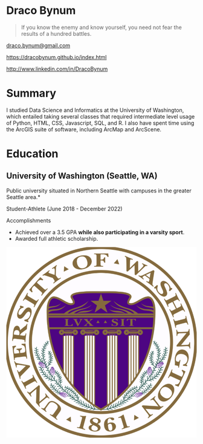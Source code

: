 # Draco Bynum

> If you know the enemy and know yourself, you need not fear the results of a hundred battles.

draco.bynum@gmail.com

https://dracobynum.github.io/index.html

http://www.linkedin.com/in/DracoBynum

# Summary

I studied Data Science and Informatics at the University of Washington, which entailed taking several classes that required intermediate level usage of Python, HTML, CSS, Javascript, SQL, and R.  I also have spent time using the ArcGIS suite of software, including ArcMap and ArcScene.

# Education

## University of Washington (Seattle, WA)

Public university situated in Northern Seattle with campuses in the greater Seattle area.*

Student-Athlete (June 2018 - December 2022)

Accomplishments

- Achieved over a 3.5 GPA **while also participating in a varsity sport**.
- Awarded full athletic scholarship.


[University 1]: http://www.uw.edu

![University of Washington Insignia](\assets\images\logo.png)